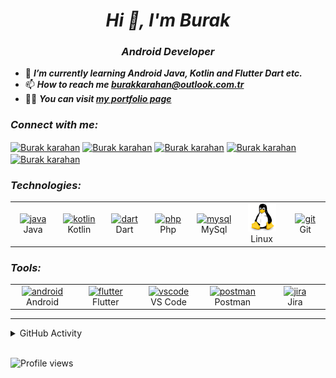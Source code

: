 ***<h1 align="center">Hi 👋, I'm Burak</h1>***
***<h3 align="center">Android Developer</h3>***

- 🌱 ***I’m currently learning Android Java, Kotlin and Flutter Dart etc.***
- 📫 ***How to reach me burakkarahan@outlook.com.tr***
- 👨‍💻 ***You can visit [my portfolio page](http://burakkarahan.com/)***

***<h3 align="left">Connect with me:</h3>***
<p align="left">
<a href="mailto:burakkarahan@outlook.com.tr"><img align="center" src="https://brandlogos.net/wp-content/uploads/2020/10/gmail-logo.png" alt="Burak karahan" height="30" width="30" /></a>
<a href="https://linkedin.com/in/burakarahan" target="blank"><img align="center" src="https://www.vectorlogo.zone/logos/linkedin/linkedin-icon.svg" alt="Burak karahan" height="30" width="30" /></a>
<a href="https://medium.com/@burak_karahan" target="blank"><img align="center" src="https://www.vectorlogo.zone/logos/medium/medium-tile.svg" alt="Burak karahan" height="40" width="40" /></a>
<a href="https://twitter.com/burak_karahannn" target="blank"><img align="center" src="https://www.vectorlogo.zone/logos/twitter/twitter-tile.svg" alt="Burak karahan" height="30" width="30" /></a>
<a href="https://instagram.com/karahanbrk" target="blank"><img align="center" src="https://www.vectorlogo.zone/logos/instagram/instagram-icon.svg" alt="Burak karahan" height="30" width="30" /></a>
</p>

***<h3 align="left">Technologies:</h3>***
<p align="left">
<table>
  <tr>
    <td align="center" width="96">
      <a href="https://www.java.com/" target="_blank"> <img src="https://www.vectorlogo.zone/logos/java/java-icon.svg" alt="java" width="45" height="45"/></a>
      <br>Java
    </td>
    <td align="center" width="96">
      <a href="https://developer.android.com/kotlin" target="_blank"> <img src="https://www.vectorlogo.zone/logos/kotlinlang/kotlinlang-icon.svg" alt="kotlin"                  width="40" height="40"/></a>
      <br>Kotlin
    </td>
    <td align="center" width="96">
      <a href="https://dart.dev/" target="_blank"> <img src="https://www.vectorlogo.zone/logos/dartlang/dartlang-icon.svg" alt="dart" width="40" height="40"/></a> 
      <br>Dart
    </td>
    <td align="center" width="96">
      <a href="https://www.php.net/" target="_blank"> <img src="https://www.vectorlogo.zone/logos/php/php-ar21.svg" alt="php" width="70" height="45"/></a>
      <br>Php
    </td>
    <td align="center" width="96">
      <a href="https://www.mysql.com/" target="_blank"> <img src="https://www.vectorlogo.zone/logos/mysql/mysql-icon.svg" alt="mysql" width="45" height="45"/></a>
      <br>MySql
    </td>
    <td align="center" width="96">
      <a href="https://www.linux.org/" target="_blank"> <img src="https://raw.githubusercontent.com/devicons/devicon/master/icons/linux/linux-original.svg" alt="linux"          width="45" height="45"/></a>
      <br>Linux
    </td>
    <td align="center" width="96">
      <a href="https://git-scm.com/" target="_blank"> <img src="https://www.vectorlogo.zone/logos/git-scm/git-scm-icon.svg" alt="git" width="45" height="45"/></a>
      <br>Git
    </td>
  </tr>
</table>
</p>

***<h3 align="left">Tools:</h3>***
<p align="left">
    <table>
      <tr>
        <td align="center" width="96">
          <a href="https://developer.android.com/" target="_blank"> <img src="https://www.vectorlogo.zone/logos/android/android-icon.svg" alt="android" width="45" height="45"/></a>
          <br>Android
        </td>
        <td align="center" width="96">
          <a href="https://flutter.dev/" target="_blank"> <img src="https://www.vectorlogo.zone/logos/flutterio/flutterio-icon.svg" alt="flutter" width="45" height="45"/></a> 
          <br>Flutter
        </td>
        <td align="center" width="96">
          <a href="https://code.visualstudio.com/" target="_blank"> <img src="https://upload.wikimedia.org/wikipedia/commons/thumb/9/9a/Visual_Studio_Code_1.35_icon.svg/1024px-Visual_Studio_Code_1.35_icon.svg.png" alt="vscode" width="45" height="45"/></a>
          <br>VS Code
        </td>
        <td align="center" width="96">
          <a href="https://postman.com" target="_blank"> <img src="https://www.vectorlogo.zone/logos/getpostman/getpostman-icon.svg" alt="postman" width="45" height="45"/></a> 
          <br>Postman
        </td>
        <td align="center" width="96">
          <a href="https://www.atlassian.com/software/jira" target="_blank"> <img src="https://www.vectorlogo.zone/logos/atlassian_jira/atlassian_jira-icon.svg" alt="jira" width="45 height="45/> </a>
          <br>Jira
        </td>
      </tr>
    </table>
</p>









<hr>

<details>
  <summary> GitHub Activity</summary>
  
  ![GitHub Activity Graph](https://activity-graph.herokuapp.com/graph?username=BurakKarahan&theme=react-dark)
  <p align="center">
    <img src="https://github-readme-stats.vercel.app/api/top-langs?username=BurakKarahan&show_icons=true&theme=radical&locale=en&layout=compact" alt="Burak karahan"       width="45%" /> <br>
  </p>
  <p align="center">
    <img src="https://github-readme-stats.vercel.app/api?username=BurakKarahan&show_icons=true&theme=dark&locale=en" alt="Burak Karahan" width="45%"/>
  </p>

</details>

<br>

![Profile views](https://gpvc.arturio.dev/BurakKarahan)  
